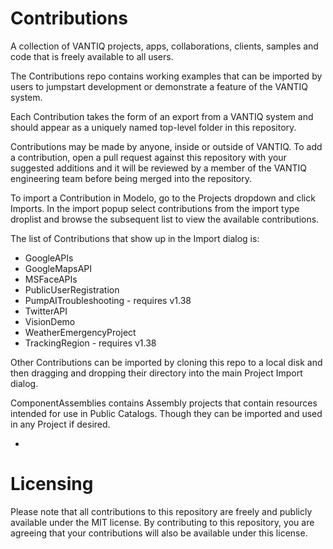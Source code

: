 # Contributions
A collection of VANTIQ projects, apps, collaborations, clients, samples and code that is freely available to all users.

The Contributions repo contains working examples that can be imported by users to jumpstart development or demonstrate a feature of the VANTIQ system. 

Each Contribution takes the form of an export from a VANTIQ system and should appear as a uniquely named top-level folder in this repository.

Contributions may be made by anyone, inside or outside of VANTIQ. To add a contribution, open a pull request against this repository with your suggested additions and it will be reviewed by a member of the VANTIQ engineering team before being merged into the repository.

To import a Contribution in Modelo, go to the Projects dropdown and click Imports. In the import popup select contributions from the import type droplist and browse the subsequent list to view the available contributions.

The list of Contributions that show up in the Import dialog is:
* GoogleAPIs
* GoogleMapsAPI
* MSFaceAPIs
* PublicUserRegistration
* PumpAITroubleshooting - requires v1.38
* TwitterAPI
* VisionDemo
* WeatherEmergencyProject
* TrackingRegion - requires v1.38

Other Contributions can be imported by cloning this repo to a local disk and then dragging and dropping their directory into the main Project Import dialog.

ComponentAssemblies contains Assembly projects that contain resources intended for use in Public Catalogs. Though they can be imported and used in any Project if desired.

* 
# Licensing
Please note that all contributions to this repository are freely and publicly available under the MIT license. By contributing to this repository, you are agreeing that your contributions will also be available under this license. 
